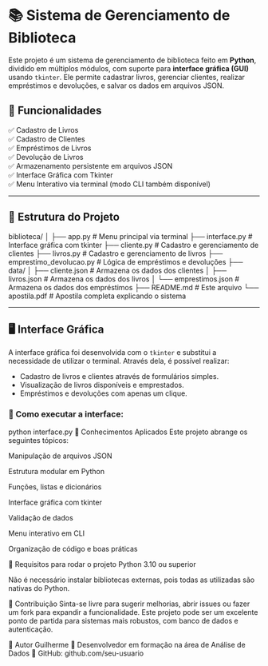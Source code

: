 # 📚 Sistema de Gerenciamento de Biblioteca

Este projeto é um sistema de gerenciamento de biblioteca feito em **Python**, dividido em múltiplos módulos, com suporte para **interface gráfica (GUI)** usando `tkinter`. Ele permite cadastrar livros, gerenciar clientes, realizar empréstimos e devoluções, e salvar os dados em arquivos JSON.

## 🔧 Funcionalidades

✅ Cadastro de Livros  
✅ Cadastro de Clientes  
✅ Empréstimos de Livros  
✅ Devolução de Livros  
✅ Armazenamento persistente em arquivos JSON  
✅ Interface Gráfica com Tkinter  
✅ Menu Interativo via terminal (modo CLI também disponível)

---

## 📁 Estrutura do Projeto

biblioteca/
│
├── app.py # Menu principal via terminal
├── interface.py # Interface gráfica com tkinter
├── cliente.py # Cadastro e gerenciamento de clientes
├── livros.py # Cadastro e gerenciamento de livros
├── emprestimo_devolucao.py # Lógica de empréstimos e devoluções
├── data/
│ ├── cliente.json # Armazena os dados dos clientes
│ ├── livros.json # Armazena os dados dos livros
│ └── emprestimos.json # Armazena os dados dos empréstimos
├── README.md # Este arquivo
└── apostila.pdf # Apostila completa explicando o sistema


---

## 🖥️ Interface Gráfica

A interface gráfica foi desenvolvida com o `tkinter` e substitui a necessidade de utilizar o terminal. Através dela, é possível realizar:

- Cadastro de livros e clientes através de formulários simples.
- Visualização de livros disponíveis e emprestados.
- Empréstimos e devoluções com apenas um clique.

### 🧪 Como executar a interface:


python interface.py
🧠 Conhecimentos Aplicados
Este projeto abrange os seguintes tópicos:

Manipulação de arquivos JSON

Estrutura modular em Python

Funções, listas e dicionários

Interface gráfica com tkinter

Validação de dados

Menu interativo em CLI

Organização de código e boas práticas



🚀 Requisitos para rodar o projeto
Python 3.10 ou superior

Não é necessário instalar bibliotecas externas, pois todas as utilizadas são nativas do Python.

🤝 Contribuição
Sinta-se livre para sugerir melhorias, abrir issues ou fazer um fork para expandir a funcionalidade. Este projeto pode ser um excelente ponto de partida para sistemas mais robustos, com banco de dados e autenticação.

👤 Autor
Guilherme
📧 Desenvolvedor em formação na área de Análise de Dados
🔗 GitHub: github.com/seu-usuario
